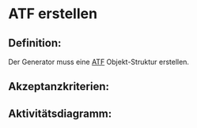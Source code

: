 # ATF erstellen

## Definition:

Der Generator muss eine [ATF](ATF-GE.md) Objekt-Struktur erstellen.

## Akzeptanzkriterien:


## Aktivitätsdiagramm:


